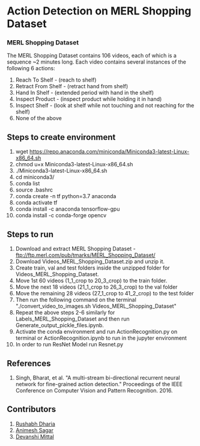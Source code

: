 # Action Detection on MERL Shopping Dataset


### MERL Shopping Dataset

The MERL Shopping Dataset contains 106 videos, each of which is a sequence ~2 minutes long. Each video contains several instances of the following 6 actions:
  1. Reach To Shelf     - (reach to shelf)
  2. Retract From Shelf - (retract hand from shelf)
  3. Hand In Shelf      - (extended period with hand in the shelf)
  4. Inspect Product    - (inspect product while holding it in hand)
  5. Inspect Shelf      - (look at shelf while not touching and not reaching for the shelf)
  6. None of the above


## Steps to create environment
1. wget https://repo.anaconda.com/miniconda/Miniconda3-latest-Linux-x86_64.sh
2. chmod u+x Miniconda3-latest-Linux-x86_64.sh 
3. ./Miniconda3-latest-Linux-x86_64.sh 
4. cd miniconda3/
5. conda list
6. source .bashrc
7. conda create -n tf python=3.7 anaconda
8. conda activate tf
9. conda install -c anaconda tensorflow-gpu
10. conda install -c conda-forge opencv


## Steps to run
1. Download and extract MERL Shopping Dataset - ftp://ftp.merl.com/pub/tmarks/MERL_Shopping_Dataset/
2. Download Videos_MERL_Shopping_Dataset.zip and unzip it.
3. Create train, val and test folders inside the unzipped folder for Videos_MERL_Shopping_Dataset.
4. Move 1st 60 videos (1_1_crop to 20_3_crop) to the train folder.
5. Move the next 18 videos (21_1_crop to 26_3_crop) to the val folder
6. Move the remaining 28 videos (27_1_crop to 41_2_crop) to the test folder
7. Then run the following command on the terminal "./convert_video_to_images.sh Videos_MERL_Shopping_Dataset"
8. Repeat the above steps 2-6 similarly for Labels_MERL_Shopping_Dataset and then run Generate_output_pickle_files.ipynb.
9. Activate the conda environment and run ActionRecognition.py on terminal or ActionRecognition.ipynb to run in the jupyter environment 
10. In order to run ResNet Model run Resnet.py


## References
1. Singh, Bharat, et al. "A multi-stream bi-directional recurrent neural network for fine-grained action detection." Proceedings of the IEEE Conference on Computer Vision and Pattern Recognition. 2016.



## Contributors
1. [Rushabh Dharia](https://github.com/rushabhdharia)
2. [Animesh Sagar](https://github.com/animeshsagar)
3. [Devanshi Mittal](https://github.com/mittaldevanshi)
 
